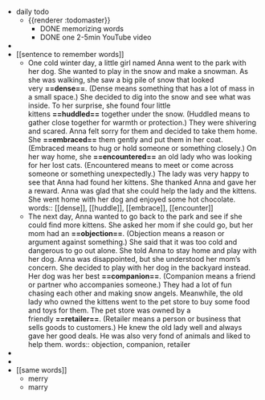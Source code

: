 - daily todo
	- {{renderer :todomaster}}
		- DONE memorizing words
		- DONE one 2-5min YouTube video
-
- [[sentence to remember words]]
	- One cold winter day, a little girl named Anna went to the park with her dog. She wanted to play in the snow and make a snowman. As she was walking, she saw a big pile of snow that looked very **==dense==**. (Dense means something that has a lot of mass in a small space.) She decided to dig into the snow and see what was inside. To her surprise, she found four little kittens **==huddled==** together under the snow. (Huddled means to gather close together for warmth or protection.) They were shivering and scared. Anna felt sorry for them and decided to take them home. She **==embraced==** them gently and put them in her coat. (Embraced means to hug or hold someone or something closely.) On her way home, she **==encountered==** an old lady who was looking for her lost cats. (Encountered means to meet or come across someone or something unexpectedly.) The lady was very happy to see that Anna had found her kittens. She thanked Anna and gave her a reward. Anna was glad that she could help the lady and the kittens. She went home with her dog and enjoyed some hot chocolate.
	  words:: [[dense]], [[huddle]], [[embrace]], [[encounter]]
	- The next day, Anna wanted to go back to the park and see if she could find more kittens. She asked her mom if she could go, but her mom had an **==objection==**. (Objection means a reason or argument against something.) She said that it was too cold and dangerous to go out alone. She told Anna to stay home and play with her dog. Anna was disappointed, but she understood her mom’s concern. She decided to play with her dog in the backyard instead. Her dog was her best **==companion==**. (Companion means a friend or partner who accompanies someone.) They had a lot of fun chasing each other and making snow angels. Meanwhile, the old lady who owned the kittens went to the pet store to buy some food and toys for them. The pet store was owned by a friendly **==retailer==**. (Retailer means a person or business that sells goods to customers.) He knew the old lady well and always gave her good deals. He was also very fond of animals and liked to help them.
	  words:: objection, companion, retailer
-
-
- [[same words]]
	- merry
	- marry